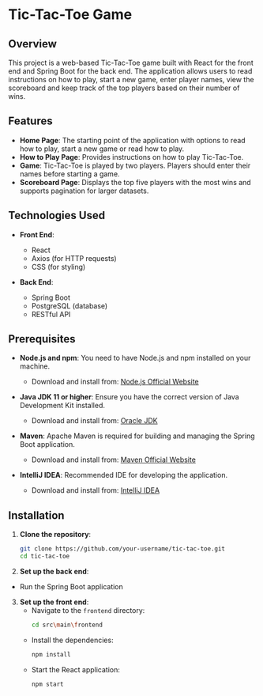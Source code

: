 # Tic-Tac-Toe Game

## Overview

This project is a web-based Tic-Tac-Toe game built with React for the front end and Spring Boot for the back end. The application allows users to read instructions on how to play, start a new game, enter player names, view the scoreboard and keep track of the top players based on their number of wins.

## Features

- **Home Page**: The starting point of the application with options to read how to play, start a new game or read how to play.
- **How to Play Page**: Provides instructions on how to play Tic-Tac-Toe.
- **Game**: Tic-Tac-Toe is played by two players. Players should enter their names before starting a game.
- **Scoreboard Page**: Displays the top five players with the most wins and supports pagination for larger datasets.

## Technologies Used

- **Front End**:
    - React
    - Axios (for HTTP requests)
    - CSS (for styling)

- **Back End**:
    - Spring Boot
    - PostgreSQL (database)
    - RESTful API


## Prerequisites

- **Node.js and npm**: You need to have Node.js and npm installed on your machine.
    - Download and install from: [Node.js Official Website](https://nodejs.org/)

- **Java JDK 11 or higher**: Ensure you have the correct version of Java Development Kit installed.
    - Download and install from: [Oracle JDK](https://www.oracle.com/java/technologies/javase-jdk11-downloads.html)

- **Maven**: Apache Maven is required for building and managing the Spring Boot application.
    - Download and install from: [Maven Official Website](https://maven.apache.org/download.cgi)

- **IntelliJ IDEA**: Recommended IDE for developing the application.
    - Download and install from: [IntelliJ IDEA](https://www.jetbrains.com/idea/download/)


## Installation

1. **Clone the repository**:
   ```bash
   git clone https://github.com/your-username/tic-tac-toe.git
   cd tic-tac-toe

2. **Set up the back end**:

 - Run the Spring Boot application

3. **Set up the front end**:
    - Navigate to the `frontend` directory:
      ```bash
      cd src\main\frontend
      ```
    - Install the dependencies:
      ```bash
      npm install
      ```
    - Start the React application:
      ```bash
      npm start
      ```

